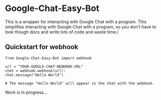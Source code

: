 # Google-Chat-Easy-Bot
This is a wrapper for interacting with Google Chat with a program. This simplifies interacting with Google Chat with a program, so you don't have to look though docs and write lots of code and waste time./

## Quickstart for webhook
```
from Google-Chat-Easy-Bot import webhook

url = "YOUR-GOOGLE-CHAT-WEBHOOK-URL"
chat = webhook.webhook(url):
chat.message("Hello World")

# The message "Hello World" will appear in the chat with the webhook.
```

Work is in progress...
